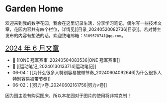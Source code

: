 # Garden Home

欢迎来到我的数字花园，我会在这里记录生活，分享学习笔记，偶尔写一些技术文章，花园内容共有四个栏位，详情见[[目录_20240520082736|目录]]。若对博主发布的内容有想法的话，欢迎致电邮箱：`3109578741@qq.com`。

<span style="font-size: 1.5625em;"> [2024 年 6 月文章](https://mubu.com/doc/6WXzZerM_DG) </span>

- 📌 [[ONE 冠军赛事_20240504083536|ONE 冠军赛事]] 
- 📌 [[运动笔记_20240130133714|运动笔记]] 
- 06-04：[[为什么很多人特别容易被带节奏_20240604092646|为什么很多人特别容易被带节奏]] 
- 06-02：[[努力≠卷_20240602161756|努力≠卷]] 

因为园主没有购买图床，所以本花园对于图片的使用将非常克制！